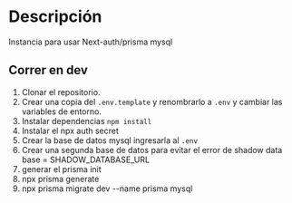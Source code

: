 # Descripción

Instancia para usar Next-auth/prisma mysql

## Correr en dev

1. Clonar el repositorio.
2. Crear una copia del `.env.template` y renombrarlo a `.env` y cambiar las variables de entorno.
3. Instalar dependencias `npm install`
4. Instalar el npx auth secret
5. Crear la base de datos mysql ingresarla al `.env`
6. Crear una segunda base de datos para evitar el error de shadow data base = SHADOW_DATABASE_URL
7. generar el prisma init
8. npx prisma generate
9. npx prisma migrate dev --name prisma mysql

#

